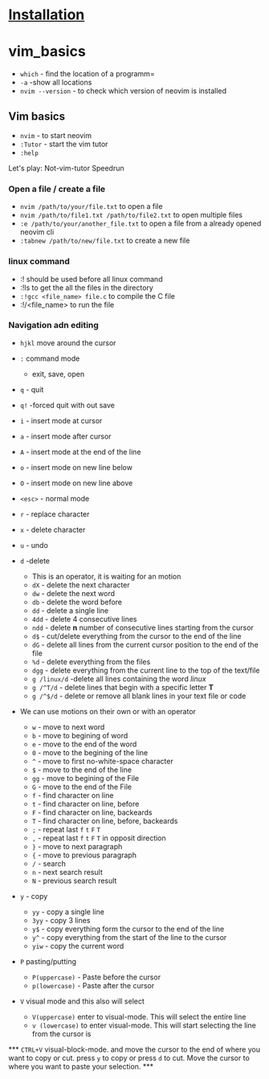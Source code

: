 # [Installation](https://www.lazyvim.org/installation)

# vim_basics
- `which` - find the location of a programm=
- `-a` -show all locations
- `nvim --version` - to check which version of neovim is installed

## Vim basics
- `nvim` - to start neovim
- `:Tutor` - start the vim tutor
- `:help`

Let's play: Not-vim-tutor Speedrun

### Open a file / create a file
- `nvim /path/to/your/file.txt`  to open a file
- `nvim /path/to/file1.txt /path/to/file2.txt` to open multiple files
- `:e /path/to/your/another_file.txt` to open a file from a already opened neovim cli
- `:tabnew /path/to/new/file.txt`   to create a new file

### linux command
- :!  should be used before all linux command
- :!ls to get the all the files in the directory
- ` :!gcc <file_name> file.c ` to compile the C file
- :!/<file_name> to run the file

 ### Navigation adn editing

 - ` hjkl ` move around the cursor
 -  `:` command mode
     -  exit, save, open
 - `q` - quit
 - `q!` -forced quit with out save

 - `i` - insert mode at cursor
 - `a` - insert mode after cursor
 - `A` - insert mode at the end of the line
 - `o` - insert mode on new line below
 - `O` - insert mode on new line above
 - `<esc>` - normal mode

 - `r` - replace character
 - `x` - delete character
 - `u` - undo

 - `d` -delete
   -    This is an operator, it is waiting for an motion
   -    `dX` - delete the next character
   -    `dw` - delete the next word
   -    `db` - delete the word before
   -    `dd` - delete a single line
   -    `4dd` - delete 4 consecutive lines
   -    `ndd` - delete **n** number of consecutive lines starting from the cursor
   -    `d$`  - cut/delete everything from the cursor to the end of the line
   -    `dG`  - delete all lines from the current cursor position to the end of the file
   -    `%d`  - delete everything from the files
   -    `dgg` - delete everything from the current line to the top of the text/file
   -    `g /linux/d` -delete all lines containing the word _linux_
   -    `g /^T/d` - delete lines that begin with a specific letter **T**
   -    `g /^$/d` - delete or remove all blank lines in your text file or code
     
- We can use motions on their own or with an operator
  - `w` - move to next word
  - `b` - move to begining of word
  - `e` - move to the end of the word
  - `0` - move to the begining of the line
  - `^` - move to first no-white-space character
  - `$` - move to the end of the line
  - `gg` - move to begining of the File
  - `G` - move to the end of the File
  - `f` - find character on line
  - `t` - find character on line, before
  - `F` - find character on line, backeards
  - `T` - find character on line, before, backeards
  - `;` - repeat last `f` `t` `F` `T`
  - `,` - repeat last `f` `t` `F` `T` in opposit direction
  - `}` - move to next paragraph
  - `{` - move to previous paragraph
  - `/` - search
  - `n` - next search result
  - `N` - previous search result

 - `y` - copy  
   - `yy`    - copy a single line 
   - `3yy`   - copy 3 lines
   - `y$`    - copy everything form the cursor to the end of the line
   - `y^`    - copy everything from the start of the line to the cursor
   - `yiw`   - copy the current word

 - `P` pasting/putting
   - `P(uppercase)` - Paste before the cursor
   - `p(lowercase)` - Paste after the cursor
  
- `V` visual mode and this also will select
   - `V(uppercase)` enter to visual-mode. This will select the entire line
   -  `v (lowercase)` to enter visual-mode. This will start selecting the line from the cursor is

 *** `CTRL+V` visual-block-mode. and move the cursor to the end of where you want to copy or cut.
 press `y` to copy or press `d` to cut. Move the cursor to where you want to paste your selection. ***

